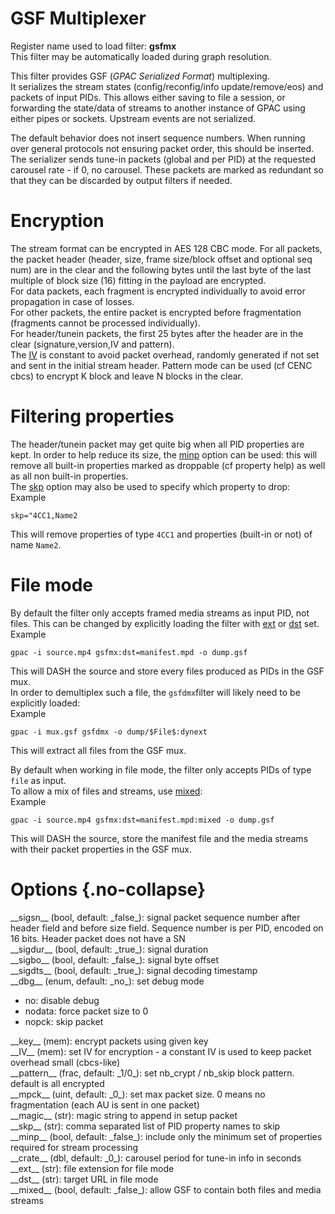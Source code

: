 <!-- automatically generated - do not edit, patch gpac/applications/gpac/gpac.c -->

# GSF Multiplexer  
  
Register name used to load filter: __gsfmx__  
This filter may be automatically loaded during graph resolution.  
  
This filter provides GSF (_GPAC Serialized Format_) multiplexing.  
It serializes the stream states (config/reconfig/info update/remove/eos) and packets of input PIDs. This allows either saving to file a session, or forwarding the state/data of streams to another instance of GPAC using either pipes or sockets. Upstream events are not serialized.  
  
The default behavior does not insert sequence numbers. When running over general protocols not ensuring packet order, this should be inserted.  
The serializer sends tune-in packets (global and per PID) at the requested carousel rate - if 0, no carousel. These packets are marked as redundant so that they can be discarded by output filters if needed.  
  
# Encryption  
  
The stream format can be encrypted in AES 128 CBC mode. For all packets, the packet header (header, size, frame size/block offset and optional seq num) are in the clear and the following bytes until the last byte of the last multiple of block size (16) fitting in the payload are encrypted.  
For data packets, each fragment is encrypted individually to avoid error propagation in case of losses.  
For other packets, the entire packet is encrypted before fragmentation (fragments cannot be processed individually).  
For header/tunein packets, the first 25 bytes after the header are in the clear (signature,version,IV and pattern).  
The [IV](#IV) is constant to avoid packet overhead, randomly generated if not set and sent in the initial stream header. Pattern mode can be used (cf CENC cbcs) to encrypt K block and leave N blocks in the clear.  
  
# Filtering properties  
  
The header/tunein packet may get quite big when all PID properties are kept. In order to help reduce its size, the [minp](#minp) option can be used: this will remove all built-in properties marked as droppable (cf property help) as well as all non built-in properties.  
The [skp](#skp) option may also be used to specify which property to drop:  
Example
```
skp="4CC1,Name2
```
  
This will remove properties of type `4CC1` and properties (built-in or not) of name `Name2`.  
  
# File mode  
  
By default the filter only accepts framed media streams as input PID, not files. This can be changed by explicitly loading the filter with [ext](#ext) or [dst](#dst) set.  
Example
```
gpac -i source.mp4 gsfmx:dst=manifest.mpd -o dump.gsf
```
  
This will DASH the source and store every files produced as PIDs in the GSF mux.  
In order to demultiplex such a file, the `gsfdmx`filter will likely need to be explicitly loaded:  
Example
```
gpac -i mux.gsf gsfdmx -o dump/$File$:dynext
```
  
This will extract all files from the GSF mux.  
  
By default when working in file mode, the filter only accepts PIDs of type `file` as input.  
To allow a mix of files and streams, use [mixed](#mixed):  
Example
```
gpac -i source.mp4 gsfmx:dst=manifest.mpd:mixed -o dump.gsf
```
  
This will DASH the source, store the manifest file and the media streams with their packet properties in the GSF mux.  
  

# Options  {.no-collapse}  
  
<div markdown class="option">  
<a id="sigsn" data-level="basic">__sigsn__</a> (bool, default: _false_): signal packet sequence number after header field and before size field. Sequence number is per PID, encoded on 16 bits. Header packet does not have a SN  
</div>  
<div markdown class="option">  
<a id="sigdur">__sigdur__</a> (bool, default: _true_): signal duration  
</div>  
<div markdown class="option">  
<a id="sigbo">__sigbo__</a> (bool, default: _false_): signal byte offset  
</div>  
<div markdown class="option">  
<a id="sigdts">__sigdts__</a> (bool, default: _true_): signal decoding timestamp  
</div>  
<div markdown class="option">  
<a id="dbg">__dbg__</a> (enum, default: _no_): set debug mode  

- no: disable debug  
- nodata: force packet size to 0  
- nopck: skip packet  
</div>  
  
<div markdown class="option">  
<a id="key" data-level="basic">__key__</a> (mem): encrypt packets using given key  
</div>  
<div markdown class="option">  
<a id="IV" data-level="basic">__IV__</a> (mem): set IV for encryption - a constant IV is used to keep packet overhead small (cbcs-like)  
</div>  
<div markdown class="option">  
<a id="pattern">__pattern__</a> (frac, default: _1/0_): set nb_crypt / nb_skip block pattern. default is all encrypted  
</div>  
<div markdown class="option">  
<a id="mpck">__mpck__</a> (uint, default: _0_): set max packet size. 0 means no fragmentation (each AU is sent in one packet)  
</div>  
<div markdown class="option">  
<a id="magic">__magic__</a> (str): magic string to append in setup packet  
</div>  
<div markdown class="option">  
<a id="skp">__skp__</a> (str): comma separated list of PID property names to skip  
</div>  
<div markdown class="option">  
<a id="minp">__minp__</a> (bool, default: _false_): include only the minimum set of properties required for stream processing  
</div>  
<div markdown class="option">  
<a id="crate">__crate__</a> (dbl, default: _0_): carousel period for tune-in info in seconds  
</div>  
<div markdown class="option">  
<a id="ext">__ext__</a> (str): file extension for file mode  
</div>  
<div markdown class="option">  
<a id="dst">__dst__</a> (str): target URL in file mode  
</div>  
<div markdown class="option">  
<a id="mixed">__mixed__</a> (bool, default: _false_): allow GSF to contain both files and media streams  
</div>  
  
